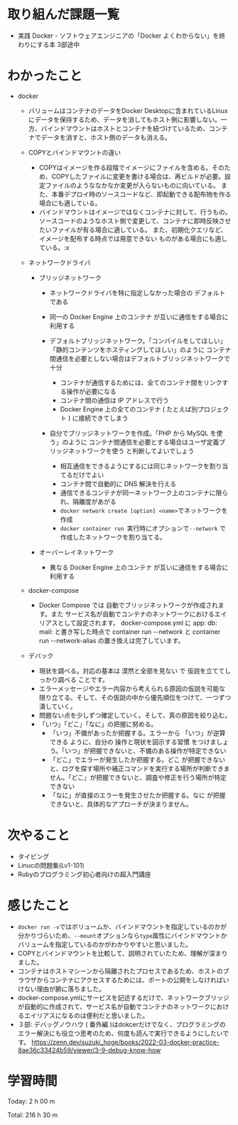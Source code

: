 # 取り組んだ課題一覧
- 実践 Docker - ソフトウェアエンジニアの「Docker よくわからない」を終わりにする本 3部途中

# わかったこと
- docker
    - バリュームはコンテナのデータをDocker Desktopに含まれているLinuxにデータを保持するため、データを消してもホスト側に影響しない。一方、バインドマウントはホストとコンテナを紐づけているため、コンテナでデータを消すと、ホスト側のデータも消える。
    - COPYとバインドマウントの違い
        - COPYはイメージを作る段階でイメージにファイルを含める。そのため、COPYしたファイルに変更を書ける場合は、再ビルドが必要。設定ファイルのようななかなか変更が入らないものに向いている。
          また、本番デプロイ時のソースコードなど、即起動できる配布物を作る 場合にも適している。
        - バインドマウントはイメージではなくコンテナに対して、行うもの。ソースコードのようなホスト側で変更して、コンテナに即時反映させたいファイルが有る場合に適している。
          また、初期化クエリなど、イメージを配布する時点では用意できない ものがある場合にも適している。:x


    - ネットワークドライバ
        - ブリッジネットワーク
            - ネットワークドライバを特に指定しなかった場合の デフォルト である
            - 同一の Docker Engine 上のコンテナ が互いに通信をする場合に利用する

            - デフォルトブリッジネットワーク。「コンパイルをしてほしい」「静的コンテンツをホスティングしてほしい」のように コンテナ間通信を必要としない場合はデフォルトブリッジネットワークで十分
                - コンテナが通信するためには、全てのコンテナ間をリンクする操作が必要になる
                - コンテナ間の通信は IP アドレスで行う
                - Docker Engine 上の全てのコンテナ ( たとえば別プロジェクト ) に接続できてしまう

            - 自分でブリッジネットワークを作成。「PHP から MySQL を使う」のように コンテナ間通信を必要とする場合はユーザ定義ブリッジネットワークを使う と判断してよいでしょう
                - 相互通信をできるようにするには同じネットワークを割り当てるだけでよい
                - コンテナ間で自動的に DNS 解決を行える
                - 通信できるコンテナが同一ネットワーク上のコンテナに限られ、隔離度があがる
                - `docker network create [option] <name>`でネットワークを作成
                - `docker container run `実行時にオプションで`--network` で作成したネットワークを割り当てる。
            
        - オーバーレイネットワーク
            - 異なる Docker Engine 上のコンテナ が互いに通信をする場合に利用する

    - docker-compose
        - Docker Compose では 自動でブリッジネットワークが作成されます。また サービス名が自動でコンテナのネットワークにおけるエイリアスとして設定されます。
          docker-compose.yml に app: db: mail: と書き写した時点で container run --network と container run --network-alias の置き換えは完了しています。

   - デバック
        - 現状を調べる。対応の基本は 漠然と全部を見ない で 仮説を立ててしっかり調べる ことです。
        - エラーメッセージやエラー内容から考えられる原因の仮説を可能な限り立てる。そして、その仮説の中から優先順位をつけて、一つずつ潰していく。
        - 問題ない点を少しずつ確定していく。そして、真の原因を絞り込む。
        - 「いつ」「どこ」「なに」の把握に努める。
            - 「いつ」不備があったか把握する。エラーから 「いつ」が逆算できる ように、自分の 操作と現状を図示する習慣 をつけましょう。「いつ」が把握できないと、不備のある操作が特定できない
            - 「どこ」でエラーが発生したか把握する。どこ が把握できないと、ログを探す場所や補正コマンドを実行する場所が判断できません。「どこ」が把握できないと、調査や修正を行う場所が特定できない
            - 「なに」が直接のエラーを発生させたか把握する。なに が把握できないと、具体的なアプローチが決まりません。

# 次やること
- タイピング
- Linucの問題集(Lv1-101)
- Rubyのプログラミング初心者向けの超入門講座

# 感じたこと
- `docker run -v`ではボリュームか、バインドマウントを指定しているのかが分かりづらいため、`--mount`オプションなら`type`属性にバインドマウントかバリュームを指定しているのかがわかりやすいと思いました。
- COPYとバインドマウントを比較して、説明されていたため、理解が深まりました。
- コンテナはホストマシーンから隔離されたプロセスであるため、ホストのブラウザからコンテナにアクセスするためには、ポートの公開をしなければいけない理由が腑に落ちました。
- docker-compose.ymlにサービスを記述するだけで、ネットワークブリッジが自動的に作成されて、サービス名が自動でコンテナのネットワークにおけるエイリアスになるのは便利だと思いました。
- ３部: デバッグノウハウ ( 番外編 )はdokcerだけでなく、プログラミングのエラー解決にも役立つ思考のため、何度も読んで実行できるようにしたいです。
  https://zenn.dev/suzuki_hoge/books/2022-03-docker-practice-8ae36c33424b59/viewer/3-9-debug-know-how

# 学習時間
Today: 2 h 00 m

Total: 216 h 30 m




